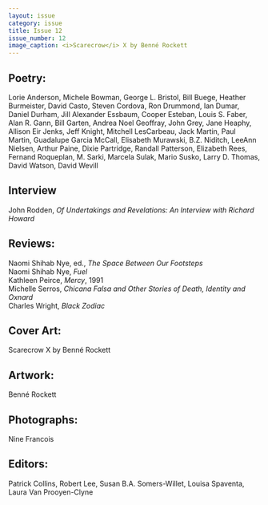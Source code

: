 ```yaml
---
layout: issue
category: issue
title: Issue 12
issue_number: 12
image_caption: <i>Scarecrow</i> X by Benné Rockett
---
```


## Poetry:
Lorie Anderson, Michele Bowman, George L. Bristol, Bill Buege, Heather Burmeister, David Casto, Steven Cordova, Ron Drummond, Ian Dumar, Daniel Durham, Jill Alexander Essbaum, Cooper Esteban, Louis S. Faber, Alan R. Gann, Bill Garten, Andrea Noel Geoffray, John Grey, Jane Heaphy, Allison Eir Jenks, Jeff Knight, Mitchell LesCarbeau, Jack Martin, Paul Martin, Guadalupe Garcia McCall, Elisabeth Murawski, B.Z. Niditch, LeeAnn Nielsen, Arthur Paine, Dixie Partridge, Randall Patterson, Elizabeth Rees, Fernand Roqueplan, M. Sarki, Marcela Sulak, Mario Susko, Larry D. Thomas, David Watson, David Wevill  

## Interview
John Rodden, *Of Undertakings and Revelations: An Interview with Richard Howard*  

## Reviews:
Naomi Shihab Nye, ed., *The Space Between Our Footsteps*  
Naomi Shihab Nye, *Fuel*  
Kathleen Peirce, *Mercy*, 1991  
Michelle Serros, *Chicana Falsa and Other Stories of Death, Identity and Oxnard*  
Charles Wright, *Black Zodiac*  


## Cover Art:
Scarecrow X by Benné Rockett  

## Artwork:
Benné Rockett  

## Photographs:
Nine Francois  

## Editors:
Patrick&nbsp;Collins, Robert&nbsp;Lee, Susan&nbsp;B.A.&nbsp;Somers-Willet, Louisa&nbsp;Spaventa, Laura&nbsp;Van&nbsp;Prooyen-Clyne